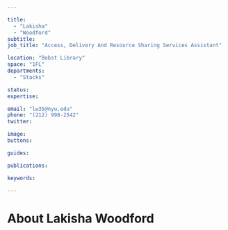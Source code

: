 ```yaml
---

title:
  - "Lakisha"
  - "Woodford"
subtitle: 
job_title: "Access, Delivery And Resource Sharing Services Assistant"

location: "Bobst Library"
space: "1FL"
departments:
  - "Stacks"

status: 
expertise:

email: "lw35@nyu.edu"
phone: "(212) 998-2542"
twitter: 

image: 
buttons:

guides:

publications:

keywords:

---
```


# About Lakisha Woodford


